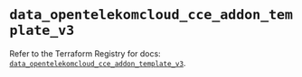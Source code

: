 # `data_opentelekomcloud_cce_addon_template_v3`

Refer to the Terraform Registry for docs: [`data_opentelekomcloud_cce_addon_template_v3`](https://registry.terraform.io/providers/opentelekomcloud/opentelekomcloud/1.36.2/docs/data-sources/cce_addon_template_v3).

